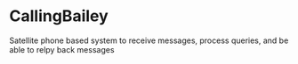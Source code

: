 # CallingBailey
Satellite phone based system to receive messages, process queries, and be able to relpy back messages
